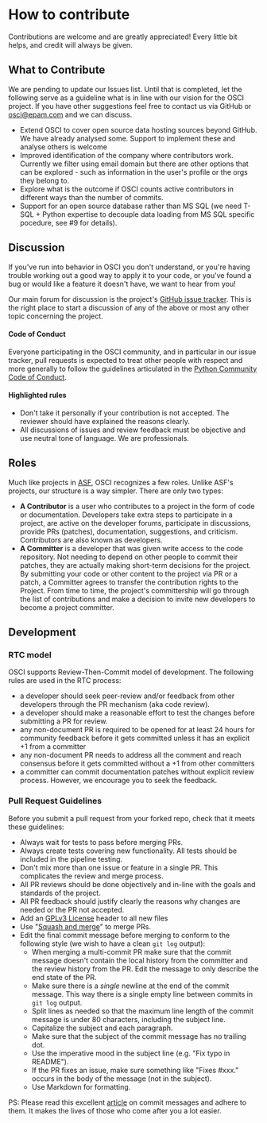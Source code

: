 # How to contribute
Contributions are welcome and are greatly appreciated! Every little bit helps, and credit will always be given.

## What to Contribute

We are pending to update our Issues list. Until that is completed, let the following serve
as a guideline what is in line with our vision for the OSCI project.  If you have other suggestions 
feel free to contact us via GitHub or osci@epam.com and we can discuss.

   * Extend OSCI to cover open source data hosting sources beyond GitHub. We have already analysed some. 
     Support to implement these and analyse others is welcome
   * Improved identification of the company where contributors work. Currently we filter 
     using email domain but there are other options that can be explored - such as information in the 
     user's profile or the orgs they belong to.
   * Explore what is the outcome if OSCI counts active contributors in different ways than the number of commits.
   * Support for an open source database rather than MS SQL (we need T-SQL + Python expertise to decouple data loading from MS SQL specific pocedure, see #9 for details).

## Discussion


If you've run into behavior in OSCI you don't understand, or you're
having trouble working out a good way to apply it to your code, or
you've found a bug or would like a feature it doesn't have, we want to
hear from you!

Our main forum for discussion is the project's [GitHub issue
tracker](https://github.com/epam/OSCI/issues).  This is the right
place to start a discussion of any of the above or most any other
topic concerning the project.

#### Code of Conduct

Everyone participating in the OSCI community, and in particular in our
issue tracker, pull requests is expected to treat
other people with respect and more generally to follow the guidelines
articulated in the [Python Community Code of
Conduct](https://www.python.org/psf/codeofconduct/).

#### Highlighted rules

   * Don't take it personally if your contribution is not accepted. The reviewer should have explained the reasons clearly.
   * All discussions of issues and review feedback must be objective and use neutral tone of language. We are professionals.

## Roles
Much like projects in [ASF](https://www.apache.org/foundation/how-it-works.html#roles), 
OSCI recognizes a few roles. Unlike ASF's projects, our structure is a way simpler.
There are only two types:
  * __A Contributor__ is a user who contributes to a project in the form of code 
  	or documentation. Developers take extra steps to participate in a project,
  	are active on the developer forums, participate in discussions, 
  	provide PRs (patches), documentation, suggestions, and criticism.
  	Contributors are also known as developers.
  * __A Committer__ is a developer that was given write access to the code 
  	repository. Not needing to depend on other people to commit their patches,
  	they are actually making short-term decisions for the project. By submitting 
  	your code or other content to the project via PR or a patch, a Committer
  	agrees to transfer the contribution rights to the Project.
  From time to time, the project's committership will go through the list of 
  contributions and make a decision to invite new developers to become a project
  committer.


## Development

### RTC model

OSCI supports Review-Then-Commit model of development. The following rules are 
used in the RTC process:
  * a developer should seek peer-review and/or feedback from other developers
  	through the PR mechanism (aka code review).
  * a developer should make a reasonable effort to test the changes before 
  	submitting a PR for review.
  * any non-document PR is required to be opened for at least 24 hours for
    community feedback before it gets committed unless it has an explicit +1
    from a committer
  * any non-document PR needs to address all the comment and reach consensus
    before it gets committed without a +1 from other committers
  * a committer can commit documentation patches without explicit review process.
  	However, we encourage you to seek the feedback.
  	
### Pull Request Guidelines

Before you submit a pull request from your forked repo, check that it
meets these guidelines:
 
* Always wait for tests to pass before merging PRs.
* Always create tests covering new functionality. All tests should be included in the pipeline testing.
* Don't mix more than one issue or feature in a single PR. This complicates the review and merge process.
* All PR reviews should be done objectively and in-line with the goals and standards of the project.
* All PR feedback should justify clearly the reasons why changes are needed or the PR not accepted.
* Add an [GPLv3 License](https://www.gnu.org/licenses/gpl-3.0.en.html) header to all new files
* Use "[Squash and merge](https://github.com/blog/2141-squash-your-commits)"
  to merge PRs.
* Edit the final commit message before merging to conform to the following
  style (we wish to have a clean `git log` output):
  * When merging a multi-commit PR make sure that the commit message doesn't
    contain the local history from the committer and the review history from
    the PR. Edit the message to only describe the end state of the PR.
  * Make sure there is a *single* newline at the end of the commit message.
    This way there is a single empty line between commits in `git log`
    output.
  * Split lines as needed so that the maximum line length of the commit
    message is under 80 characters, including the subject line.
  * Capitalize the subject and each paragraph.
  * Make sure that the subject of the commit message has no trailing dot.
  * Use the imperative mood in the subject line (e.g. "Fix typo in README").
  * If the PR fixes an issue, make sure something like "Fixes #xxx." occurs
    in the body of the message (not in the subject).
  * Use Markdown for formatting.

PS: Please read this excellent [article](http://chris.beams.io/posts/git-commit/) on
commit messages and adhere to them. It makes the lives of those who
come after you a lot easier.



